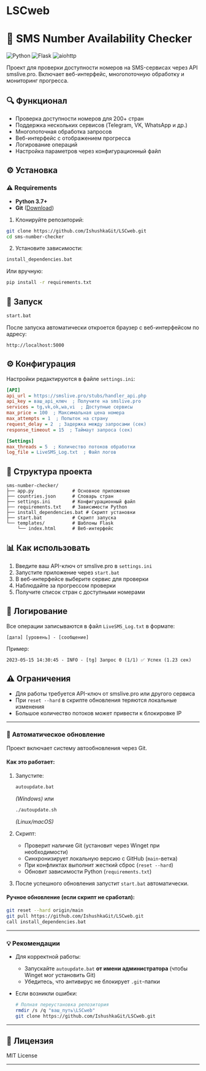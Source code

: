 # LSCweb

# 📱 SMS Number Availability Checker

![Python](https://img.shields.io/badge/Python-3.7+-blue.svg)
![Flask](https://img.shields.io/badge/Flask-2.0+-green.svg)
![aiohttp](https://img.shields.io/badge/aiohttp-3.0+-yellowgreen.svg)

Проект для проверки доступности номеров на SMS-сервисах через API smslive.pro. Включает веб-интерфейс, многопоточную обработку и мониторинг прогресса.

## 🔍 Функционал

- Проверка доступности номеров для 200+ стран
- Поддержка нескольких сервисов (Telegram, VK, WhatsApp и др.)
- Многопоточная обработка запросов
- Веб-интерфейс с отображением прогресса
- Логирование операций
- Настройка параметров через конфигурационный файл

## ⚙️ Установка

### ⚠️ Requirements
- **Python 3.7+**
- **Git** ([Download](https://git-scm.com/downloads))  

1. Клонируйте репозиторий:
```bash
git clone https://github.com/IshushkaGit/LSCweb.git
cd sms-number-checker
```

2. Установите зависимости:
```bash
install_dependencies.bat
```
Или вручную:
```bash
pip install -r requirements.txt
```

## 🚀 Запуск

```bash
start.bat
```

После запуска автоматически откроется браузер с веб-интерфейсом по адресу:
```
http://localhost:5000
```

## ⚙️ Конфигурация

Настройки редактируются в файле `settings.ini`:

```ini
[API]
api_url = https://smslive.pro/stubs/handler_api.php
api_key = ваш_api_ключ  ; Получите на smslive.pro
services = tg,vk,ok,wa,vi  ; Доступные сервисы
max_price = 100  ; Максимальная цена номера
max_attempts = 1  ; Попыток на страну
request_delay = 2  ; Задержка между запросами (сек)
response_timeout = 15  ; Таймаут запроса (сек)

[Settings]
max_threads = 5  ; Количество потоков обработки
log_file = LiveSMS_Log.txt  ; Файл логов
```

## 📂 Структура проекта

```
sms-number-checker/
├── app.py              # Основное приложение
├── countries.json      # Словарь стран
├── settings.ini        # Конфигурационный файл
├── requirements.txt    # Зависимости Python
├── install_dependencies.bat # Скрипт установки
├── start.bat           # Скрипт запуска
└── templates/          # Шаблоны Flask
    └── index.html      # Веб-интерфейс
```

## 📊 Как использовать

1. Введите ваш API-ключ от smslive.pro в `settings.ini`
2. Запустите приложение через `start.bat`
3. В веб-интерфейсе выберите сервис для проверки
4. Наблюдайте за прогрессом проверки
5. Получите список стран с доступными номерами

## 📝 Логирование

Все операции записываются в файл `LiveSMS_Log.txt` в формате:
```
[дата] [уровень] - [сообщение]
```

Пример:
```
2023-05-15 14:30:45 - INFO - [tg] Запрос 0 (1/1) ✅ Успех (1.23 сек)
```

## ⚠️ Ограничения

- Для работы требуется API-ключ от smslive.pro или другого сервиса
- При `reset --hard` в скрипте обновления теряются локальные изменения
- Большое количество потоков может привести к блокировке IP
---

### 🔄 **Автоматическое обновление**  
Проект включает систему автообновления через Git.  

#### Как это работает:  
1. Запустите:  
   ```bash
   autoupdate.bat
   ```  
   *(Windows)* или  
   ```bash
   ./autoupdate.sh
   ```  
   *(Linux/macOS)*  

2. Скрипт:  
   - Проверит наличие Git (установит через Winget при необходимости)  
   - Синхронизирует локальную версию с GitHub (`main`-ветка)  
   - При конфликтах выполнит жесткий сброс (`reset --hard`)  
   - Обновит зависимости Python (`requirements.txt`)  

3. После успешного обновления запустит `start.bat` автоматически.  

#### Ручное обновление (если скрипт не сработал):  
```bash
git reset --hard origin/main
git pull https://github.com/IshushkaGit/LSCweb.git
call install_dependencies.bat
```

---

### 💡 **Рекомендации**  
- Для корректной работы:  
  - Запускайте `autoupdate.bat` **от имени администратора** (чтобы Winget мог установить Git)  
  - Убедитесь, что антивирус не блокирует `.git`-папки  

- Если возникли ошибки:  
  ```bash
  # Полная переустановка репозитория
  rmdir /s /q "ваш_путь\LSCweb"
  git clone https://github.com/IshushkaGit/LSCweb.git
  ```

---

## 📜 Лицензия

MIT License

---
